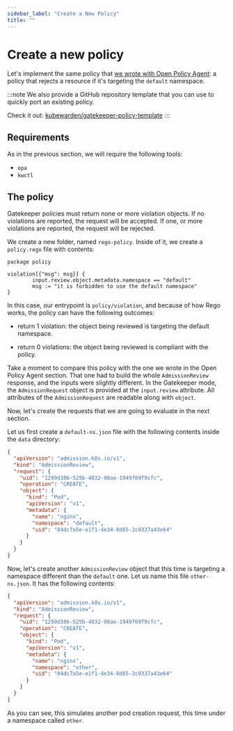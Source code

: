 ```yaml
---
sidebar_label: "Create a New Policy"
title: ""
---
```


# Create a new policy

Let's implement the same policy that [we wrote with Open Policy
Agent](../open-policy-agent/create-policy): a policy that
rejects a resource if it's targeting the `default` namespace.

:::note
We also provide a GitHub repository template
that you can use to quickly port an existing policy.

Check it out: [kubewarden/gatekeeper-policy-template](https://github.com/kubewarden/gatekeeper-policy-template)
:::

## Requirements

As in the previous section, we will require the following tools:

- `opa`
- `kwctl`

## The policy

Gatekeeper policies must return none or more violation objects. If no
violations are reported, the request will be accepted. If one, or more
violations are reported, the request will be rejected.

We create a new folder, named `rego-policy`. Inside of it, we create a
`policy.rego` file with contents:

```rego
package policy

violation[{"msg": msg}] {
        input.review.object.metadata.namespace == "default"
        msg := "it is forbidden to use the default namespace"
}
```

In this case, our entrypoint is `policy/violation`, and because of how
Rego works, the policy can have the following outcomes:

- return 1 violation: the object being reviewed is targeting the
  default namespace.

- return 0 violations: the object being reviewed is compliant with the
  policy.

Take a moment to compare this policy with the one we wrote in the Open
Policy Agent section. That one had to build the whole
`AdmissionReview` response, and the inputs were slightly
different. In the Gatekeeper mode, the `AdmissionRequest` object is
provided at the `input.review` attribute. All attributes of the
`AdmissionRequest` are readable along with `object`.

Now, let's create the requests that we are going to evaluate in the
next section.

Let us first create a `default-ns.json` file with the following
contents inside the `data` directory:

```json
{
  "apiVersion": "admission.k8s.io/v1",
  "kind": "AdmissionReview",
  "request": {
    "uid": "1299d386-525b-4032-98ae-1949f69f9cfc",
    "operation": "CREATE",
    "object": {
      "kind": "Pod",
      "apiVersion": "v1",
      "metadata": {
        "name": "nginx",
        "namespace": "default",
        "uid": "04dc7a5e-e1f1-4e34-8d65-2c9337a43e64"
      }
    }
  }
}
```

Now, let's create another `AdmissionReview` object that this time is
targeting a namespace different than the `default` one. Let us name
this file `other-ns.json`. It has the following contents:

```json
{
  "apiVersion": "admission.k8s.io/v1",
  "kind": "AdmissionReview",
  "request": {
    "uid": "1299d386-525b-4032-98ae-1949f69f9cfc",
    "operation": "CREATE",
    "object": {
      "kind": "Pod",
      "apiVersion": "v1",
      "metadata": {
        "name": "nginx",
        "namespace": "other",
        "uid": "04dc7a5e-e1f1-4e34-8d65-2c9337a43e64"
      }
    }
  }
}
```

As you can see, this simulates another pod creation request, this time
under a namespace called `other`.

